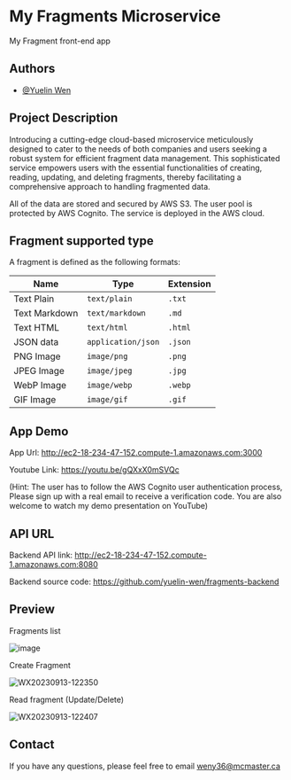 # My Fragments Microservice

My Fragment front-end app

## Authors

- [@Yuelin Wen](https://www.github.com/yuelin-wen)

## Project Description

Introducing a cutting-edge cloud-based microservice meticulously designed to cater to the needs of both companies and users seeking a robust system for efficient fragment data management. This sophisticated service empowers users with the essential functionalities of creating, reading, updating, and deleting fragments, thereby facilitating a comprehensive approach to handling fragmented data.

All of the data are stored and secured by AWS S3. The user pool is protected by AWS Cognito. The service is deployed in the AWS cloud.

## Fragment supported type

A fragment is defined as the following formats:

| Name          | Type                | Extension |
| ------------- | ------------------- | --------- |
| Text Plain    | `text/plain`        | `.txt`    |
| Text Markdown | `text/markdown`     | `.md`     |
| Text HTML     | `text/html`         | `.html`   |
| JSON data     | `application/json`  | `.json`   |
| PNG Image     | `image/png`         | `.png`    |
| JPEG Image    | `image/jpeg`        | `.jpg`    |
| WebP Image    | `image/webp`        | `.webp`   |
| GIF Image     | `image/gif`         | `.gif`    |

## App Demo

App Url: http://ec2-18-234-47-152.compute-1.amazonaws.com:3000

Youtube Link: https://youtu.be/gQXxX0mSVQc

(Hint: The user has to follow the AWS Cognito user authentication process, Please sign up with a real email to receive a verification code. You are also welcome to watch my demo presentation on YouTube)

## API URL
 
Backend API link: http://ec2-18-234-47-152.compute-1.amazonaws.com:8080

Backend source code: https://github.com/yuelin-wen/fragments-backend

## Preview

Fragments list

![image](https://github.com/yuelin-wen/fragments-frontend/assets/102840218/59961b03-f4ce-437a-9c01-53d25bf2ca72)

Create Fragment

![WX20230913-122350](https://github.com/yuelin-wen/fragments-frontend/assets/102840218/c9e39091-11e3-41ae-b77a-c2b8349dbc2c)

Read fragment (Update/Delete)

![WX20230913-122407](https://github.com/yuelin-wen/fragments-frontend/assets/102840218/dfe87dab-50c0-49df-84d8-2906b21c036e)

## Contact

If you have any questions, please feel free to email weny36@mcmaster.ca



